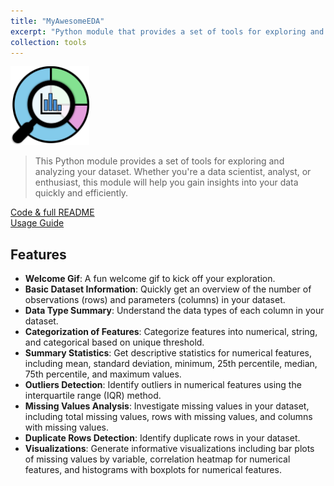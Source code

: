 ```yaml
---
title: "MyAwesomeEDA"
excerpt: "Python module that provides a set of tools for exploring and analyzing your dataset<br/><b>Status:</b> Released. No updates are planned<br/><img src='/images/MyAwesomeEDA/MAE_logo_light.png' width='500px'>"
collection: tools
---
```


<img src='/images/MyAwesomeEDA/MAE_simple_light.png' width="25%">

> This Python module provides a set of tools for exploring and analyzing your dataset. Whether you're a data scientist, analyst, or enthusiast, this module will help you gain insights into your data quickly and efficiently.

<a href="https://github.com/iliapopov17/MyAwesomeEDA"><i class="fab fa-fw fa-github zoom" aria-hidden="true"></i> Code & full README </a><br>
<a href="https://github.com/iliapopov17/MyAwesomeEDA/wiki"><i class="fas fa-fw fa-link zoom" aria-hidden="true"></i> Usage Guide </a>

## Features
- **Welcome Gif**: A fun welcome gif to kick off your exploration.
- **Basic Dataset Information**: Quickly get an overview of the number of observations (rows) and parameters (columns) in your dataset.
- **Data Type Summary**: Understand the data types of each column in your dataset.
- **Categorization of Features**: Categorize features into numerical, string, and categorical based on unique threshold.
- **Summary Statistics**: Get descriptive statistics for numerical features, including mean, standard deviation, minimum, 25th percentile, median, 75th percentile, and maximum values.
- **Outliers Detection**: Identify outliers in numerical features using the interquartile range (IQR) method.
- **Missing Values Analysis**: Investigate missing values in your dataset, including total missing values, rows with missing values, and columns with missing values.
- **Duplicate Rows Detection**: Identify duplicate rows in your dataset.
- **Visualizations**: Generate informative visualizations including bar plots of missing values by variable, correlation heatmap for numerical features, and histograms with boxplots for numerical features.
